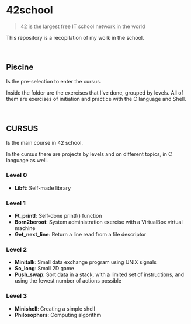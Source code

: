 # 42school

> 42 is the largest free IT school network in the world

This repository is a recopilation of my work in the school.

<br>

## Piscine

Is the pre-selection to enter the cursus.

Inside the folder are the exercises that I've done, grouped by levels. All of them are exercises of initiation and practice with the C language and Shell.

<br>

## CURSUS

Is the main course in 42 school. 

In the cursus there are projects by levels and on different topics, in C language as well.

### Level 0

- **Libft**: Self-made library 

### Level 1

- **Ft_printf**: Self-done printf() function
- **Born2beroot**: System administration exercise with a VirtualBox virtual machine
- **Get_next_line**: Return a line read from a file descriptor 

### Level 2

- **Minitalk**: Small data exchange program using UNIX signals 
- **So_long**: Small 2D game
- **Push_swap**: Sort data in a stack, with a limited set of instructions, and using the fewest number of actions possible 

### Level 3

- **Minishell**: Creating a simple shell
- **Philosophers**: Computing algorithm
